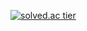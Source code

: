 [![solved.ac tier](http://mazassumnida.wtf/api/generate_badge?boj=pjk8926)](https://solved.ac/pjk8926)
